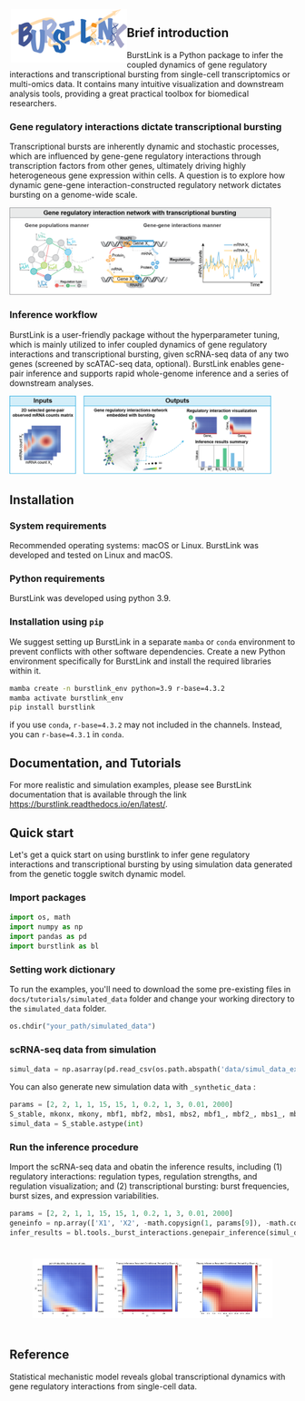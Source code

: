 <img src="/docs/_static/image/logo.png" style="zoom:20%;float: left; margin-left: 10px;">

## Brief introduction
BurstLink is a Python package to infer the coupled dynamics of gene regulatory interactions and transcriptional bursting from single-cell transcriptomics or multi-omics data.
It contains many intuitive visualization and downstream analysis tools, providing a great practical toolbox for biomedical researchers.

### Gene regulatory interactions dictate transcriptional bursting
Transcriptional bursts are inherently dynamic and stochastic processes, which are influenced by gene-gene regulatory interactions through transcription factors from other genes, ultimately driving highly heterogeneous gene expression within cells.  A question is to explore how dynamic gene-gene interaction-constructed regulatory network dictates bursting on a genome-wide scale. 

<img src="/docs/_static/image/question.png" style="zoom:45%;" />

### Inference workflow 
BurstLink is a user-friendly package without the hyperparameter tuning, which is mainly utilized to infer coupled dynamics of gene regulatory interactions and transcriptional bursting, given scRNA-seq data of any two genes (screened by scATAC-seq data, optional). BurstLink enables gene-pair inference and supports rapid whole-genome inference and a series of downstream analyses.

<img src="/docs/_static/image/workflow.png" style="zoom:45%;" />

## Installation
### System requirements
Recommended operating systems: macOS or Linux. BurstLink was developed and tested on Linux and macOS.
### Python requirements
BurstLink was developed using python 3.9.
### Installation using `pip`
We suggest setting up BurstLink in a separate `mamba` or `conda` environment to prevent conflicts with other software dependencies. Create a new Python environment specifically for BurstLink and install the required libraries within it.

```bash
mamba create -n burstlink_env python=3.9 r-base=4.3.2
mamba activate burstlink_env
pip install burstlink
```
if you use `conda`, `r-base=4.3.2` may not included in the channels. Instead, you can `r-base=4.3.1` in `conda`.

## Documentation, and Tutorials

For more realistic and simulation examples, please see BurstLink documentation that is available through the link https://burstlink.readthedocs.io/en/latest/.

## Quick start
Let's get a quick start on using burstlink to infer gene regulatory interactions and transcriptional bursting by using simulation data generated from the genetic toggle switch dynamic model.

### Import packages
```python
import os, math
import numpy as np
import pandas as pd
import burstlink as bl
```

### Setting work dictionary
To run the examples, you'll need to download the some pre-existing files in `docs/tutorials/simulated_data` folder and change your working directory to the `simulated_data` folder.

```python
os.chdir("your_path/simulated_data")
```

### scRNA-seq data from simulation
```python
simul_data = np.asarray(pd.read_csv(os.path.abspath('data/simul_data_example1.csv')))[:, 1::]
```
You can also generate new simulation data with `_synthetic_data` :

```python
params = [2, 2, 1, 1, 15, 15, 1, 0.2, 1, 3, 0.01, 2000]
S_stable, mkonx, mkony, mbf1, mbf2, mbs1, mbs2, mbf1_, mbf2_, mbs1_, mbs2_ = bl._utils._synthetic_data.SSA_coexpression(params, verbose = 'burst', fig = False)
simul_data = S_stable.astype(int)
```
### Run the inference procedure

Import the scRNA-seq data and obatin the inference results, including (1) regulatory interactions: regulation types, regulation strengths, and regulation visualization; and (2) transcriptional bursting: burst frequencies, burst sizes, and expression variabilities.
```python
params = [2, 2, 1, 1, 15, 15, 1, 0.2, 1, 3, 0.01, 2000]
geneinfo = np.array(['X1', 'X2', -math.copysign(1, params[9]), -math.copysign(1, params[8])]).reshape([1, 4])
infer_results = bl.tools._burst_interactions.genepair_inference(simul_data, geneinfo, figflag = 1, verbose1 = True, verbose2 = False, verbose3 = 2, test = False)
```
<div style="display: flex; justify-content: center; transform: scale(0.7);">
  <img src="/docs/_static/image/example1-1.pdf" alt="Image 1" width="40%">
  <img src="/docs/_static/image/example1-2.pdf" alt="Image 2" width="40%">
  <img src="/docs/_static/image/example1-3.pdf" alt="Image 3" width="40%">
</div>

## Reference
Statistical mechanistic model reveals global transcriptional dynamics with gene regulatory interactions from single-cell data.
